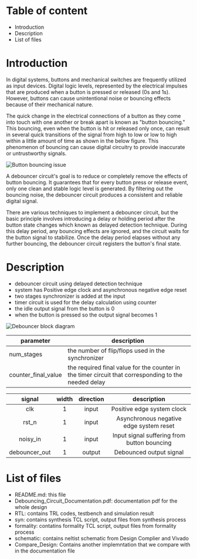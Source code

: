 # Table of content
- Introduction
- Description
- List of files

# Introduction
In digital systems, buttons and mechanical switches are frequently utilized as input devices. Digital logic levels, represented by the electrical impulses that are produced when a button is pressed or released (0s and 1s). However, buttons can cause unintentional noise or bouncing effects because of their mechanical nature.

The quick change in the electrical connections of a button as they come into touch with one another or break apart is known as "button bouncing." This bouncing, even when the button is hit or released only once, can result in several quick transitions of the signal from high to low or low to high within a little amount of time as shown in the below figure. This phenomenon of bouncing can cause digital circuitry to provide inaccurate or untrustworthy signals.

![Button bouncing issue](https://github.com/FatmaAli99/Photos/blob/main/bouncing_problem.jpg)

A debouncer circuit's goal is to reduce or completely remove the effects of button bouncing. It guarantees that for every button press or release event, only one clean and stable logic level is generated. By filtering out the bouncing noise, the debouncer circuit produces a consistent and reliable digital signal.

There are various techniques to implement a debouncer circuit, but the basic principle involves introducing a delay or holding period after the button state changes which known as delayed detection technique. During this delay period, any bouncing effects are ignored, and the circuit waits for the button signal to stabilize. Once the delay period elapses without any further bouncing, the debouncer circuit registers the button's final state.

# Description
- debouncer circuit using delayed detection technique
- system has Positive edge clock and asynchronous negative edge reset
- two stages synchronizer is added at the input
- timer circuit is used for the delay calculation using counter
- the idle output signal from the button is 0
- when the button is pressed so the output signal becomes 1 

![Debouncer block diagram](https://github.com/FatmaAli99/Photos/blob/main/debouncer_block_diagarm.PNG)

| parameter  | description |
| ------------- | ------------- |
| num_stages  | the number of flip/flops used in the synchronizer  |
| counter_final_value  | the required final value for the counter in the timer circuit that corresponding to the needed delay  |

| signal | width | direction | description |
| :---: | :---: | :---: | :---: |
| clk | 1 | input | Positive edge system clock |
| rst_n | 1 | input | Asynchronous negative edge system reset |
| noisy_in | 1 | input | Input signal suffering from button bouncing |
| debouncer_out | 1 | output | Debounced output signal |

# List of files
- README.md: this file
- Debouncing_Circuit_Documentation.pdf: documentation pdf for the whole design
- RTL: contains TRL codes, testbench and simulation result
- syn: contains synthesis TCL script, output files from synthesis process
- formality: contatins formality TCL script, output files from formality process
- schematic: contains neltist schematic from Design Complier and Vivado
- Compare_Design: Contains another implemntation that we compare with in the documentation file
  
